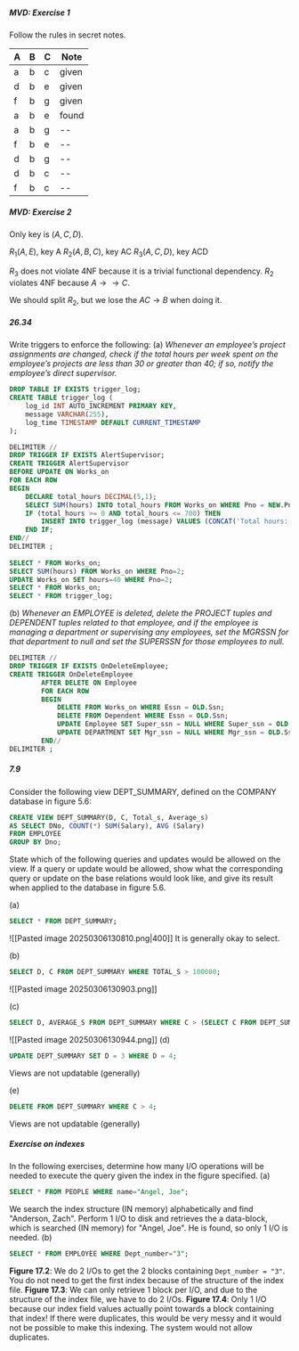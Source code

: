 ##### MVD: Exercise 1
Follow the rules in secret notes.

| A   | B   | C   | Note  |
| --- | --- | --- | ----- |
| a   | b   | c   | given |
| d   | b   | e   | given |
| f   | b   | g   | given |
| a   | b   | e   | found |
| a   | b   | g   | --    |
| f   | b   | e   | --    |
| d   | b   | g   | --    |
| d   | b   | c   | --    |
| f   | b   | c   | --    |

##### MVD: Exercise 2
Only key is $(A,C,D)$.

$R_1(A,E)$, key A
$R_2(A,B,C)$, key AC
$R_3(A,C,D)$, key ACD

$R_3$ does not violate 4NF because it is a trivial functional dependency.
$R_2$ violates 4NF because $A\rightarrow \rightarrow C$.

We should split $R_2$, but we lose the $AC\rightarrow B$ when doing it. 

##### 26.34
Write triggers to enforce the following:
(a) *Whenever an employee’s project assignments are changed, check if the total hours per week spent on the employee’s projects are less than 30 or greater than 40; if so, notify the employee’s direct supervisor.*

```SQL
DROP TABLE IF EXISTS trigger_log;
CREATE TABLE trigger_log (
    log_id INT AUTO_INCREMENT PRIMARY KEY,
    message VARCHAR(255),
    log_time TIMESTAMP DEFAULT CURRENT_TIMESTAMP
);

DELIMITER //
DROP TRIGGER IF EXISTS AlertSupervisor;
CREATE TRIGGER AlertSupervisor
BEFORE UPDATE ON Works_on
FOR EACH ROW
BEGIN
    DECLARE total_hours DECIMAL(5,1);
    SELECT SUM(hours) INTO total_hours FROM Works_on WHERE Pno = NEW.Pno;
    IF (total_hours >= 0 AND total_hours <= 700) THEN 
        INSERT INTO trigger_log (message) VALUES (CONCAT('Total hours: ', total_hours));
    END IF;
END//
DELIMITER ;
    
SELECT * FROM Works_on;
SELECT SUM(hours) FROM Works_on WHERE Pno=2;
UPDATE Works_on SET hours=40 WHERE Pno=2;
SELECT * FROM Works_on;
SELECT * FROM trigger_log;
```

(b) *Whenever an EMPLOYEE is deleted, delete the PROJECT tuples and DEPENDENT tuples related to that employee, and if the employee is managing a department or supervising any employees, set the MGRSSN for that department to null and set the SUPERSSN for those employees to null.*

```SQL
DELIMITER //
DROP TRIGGER IF EXISTS OnDeleteEmployee;
CREATE TRIGGER OnDeleteEmployee 
		AFTER DELETE ON Employee
        FOR EACH ROW
        BEGIN
			DELETE FROM Works_on WHERE Essn = OLD.Ssn;
			DELETE FROM Dependent WHERE Essn = OLD.Ssn;
            UPDATE Employee SET Super_ssn = NULL WHERE Super_ssn = OLD.Ssn;
			UPDATE DEPARTMENT SET Mgr_ssn = NULL WHERE Mgr_ssn = OLD.Ssn;
		END//
DELIMITER ;
```

##### 7.9
Consider the following view DEPT_SUMMARY, defined on the COMPANY database in figure 5.6:
```SQL
CREATE VIEW DEPT_SUMMARY(D, C, Total_s, Average_s)
AS SELECT DNo, COUNT(*) SUM(Salary), AVG (Salary)
FROM EMPLOYEE
GROUP BY Dno;
```
State which of the following queries and updates would be allowed on the view. If a query or update would be allowed, show what the corresponding query or update on the base relations would look like, and give its result when applied to the database in figure 5.6.

(a) 
```SQL 
SELECT * FROM DEPT_SUMMARY;
```
![[Pasted image 20250306130810.png|400]]
It is generally okay to select.

(b)
```SQL
SELECT D, C FROM DEPT_SUMMARY WHERE TOTAL_S > 100000;
```
![[Pasted image 20250306130903.png]]

(c) 
```SQL
SELECT D, AVERAGE_S FROM DEPT_SUMMARY WHERE C > (SELECT C FROM DEPT_SUMMARY WHERE D = 4);
```
![[Pasted image 20250306130944.png]]
(d) 
```SQL
UPDATE DEPT_SUMMARY SET D = 3 WHERE D = 4;
```
Views are not updatable (generally)

(e) 
```SQL
DELETE FROM DEPT_SUMMARY WHERE C > 4;
```
Views are not updatable (generally)

##### Exercise on indexes
In the following exercises, determine how many I/O operations will be needed to execute the query given the index in the figure specified.
(a)
```SQL
SELECT * FROM PEOPLE WHERE name="Angel, Joe";
```
We search the index structure (IN memory) alphabetically and find "Anderson, Zach". Perform 1 I/O to disk and retrieves the a data-block, which is searched (IN memory) for "Angel, Joe". He is found, so only 1 I/O is needed.
(b)
```SQL
SELECT * FROM EMPLOYEE WHERE Dept_number="3";
```
**Figure 17.2**: 
We do 2 I/Os to get the 2 blocks containing `Dept_number = "3"`. You do not need to get the first index because of the structure of the index file. 
**Figure 17.3**:
We can only retrieve 1 block per I/O, and due to the structure of the index file, we have to do 2 I/Os. 
**Figure 17.4**:
Only 1 I/O because our index field values actually point towards a block containing that index!
If there were duplicates, this would be very messy and it would not be possible to make this indexing. The system would not allow duplicates. 